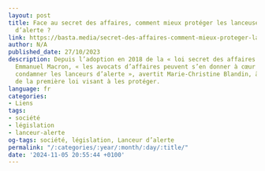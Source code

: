 ```yaml
---
layout: post
title: Face au secret des affaires, comment mieux protéger les lanceuses et lanceurs
  d’alerte ?
link: https://basta.media/secret-des-affaires-comment-mieux-proteger-lanceuses-et-lanceurs-alerte-pollution-sante
author: N/A
published_date: 27/10/2023
description: Depuis l’adoption en 2018 de la « loi secret des affaires » voulue par
  Emmanuel Macron, « les avocats d’affaires peuvent s’en donner à cœur joie pour faire
  condamner les lanceurs d’alerte », avertit Marie-Christine Blandin, à l’origine
  de la première loi visant à les protéger.
language: fr
categories:
- Liens
tags:
- société
- législation
- lanceur-alerte
og-tags: société, législation, Lanceur d’alerte
permalink: "/:categories/:year/:month/:day/:title/"
date: '2024-11-05 20:55:44 +0100'
---
```

